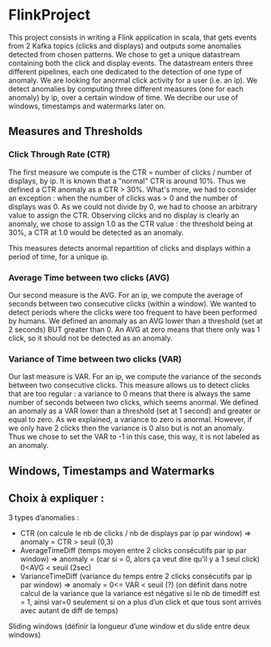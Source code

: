# FlinkProject
This project consists in writing a Flink application in scala, that gets events from 2 Kafka topics (clicks and displays) and outputs some anomalies detected from chosen patterns. We chose to get a unique datastream containing both the click and display events. The datastream enters three different pipelines, each one dedicated to the detection of one type of anomaly. We are looking for anormal click activity for a user (i.e. an ip). We detect anomalies by computing three different measures (one for each anomaly) by ip, over a certain window of time. We decribe our use of windows, timestamps and watermarks later on. 

## Measures and Thresholds
### Click Through Rate (CTR)
The first measure we compute is the CTR = number of clicks / number of displays, by ip. It is known that a "normal" CTR is around 10%. Thus we defined a CTR anomaly as a CTR > 30%. What's more, we had to consider an exception : when the number of clicks was > 0 and the number of displays was 0. As we could not divide by 0, we had to choose an arbitrary value to assign the CTR. Observing clicks and no display is clearly an anomaly, we chose to assign 1.0 as the CTR value : the threshold being at 30%, a CTR at 1.0 would be detected as an anomaly. 

This measures detects anormal repartition of clicks and displays within a period of time, for a unique ip.

### Average Time between two clicks (AVG)
Our second measure is the AVG. For an ip, we compute the average of seconds between two consecutive clicks (within a window). We wanted to detect periods where the clicks were too frequent to have been performed by humans. We defined an anomaly as an AVG lower than a threshold (set at 2 seconds) BUT greater than 0. An AVG at zero means that there only was 1 click, so it should not be detected as an anomaly.

### Variance of Time between two clicks (VAR)
Our last measure is VAR. For an ip, we compute the variance of the seconds between two consecutive clicks. This measure allows us to detect clicks that are too regular : a variance to 0 means that there is always the same number of seconds between two clicks, which seems anormal. We defined an anomaly as a VAR lower than a threshold (set at 1 second) and greater or equal to zero. As we explained, a variance to zero is anormal. However, if we only have 2 clicks then the variance is 0 also but is not an anomaly. Thus we chose to set the VAR to -1 in this case, this way, it is not labeled as an anomaly.

## Windows, Timestamps and Watermarks

## Choix à expliquer :
3 types d’anomalies :
- CTR (on calcule le nb de clicks / nb de displays par ip par window) => anomaly = CTR > seuil (0,3)
- AverageTimeDiff (temps moyen entre 2 clicks consécutifs par ip par window) => anomaly =  (car si = 0, alors ça veut dire qu’il y a 1 seul click) 0<AVG < seuil (2sec) 
- VarianceTimeDiff (variance du temps entre 2 clicks consécutifs par ip par window) => anomaly = 0<= VAR < seuil (?) (on définit dans notre calcul de la variance que la variance est négative si le nb de timediff est = 1, ainsi var=0 seulement si on a plus d’un click et que tous sont arrivés avec autant de diff de temps)

Sliding windows (définir la longueur d’une window et du slide entre deux windows)
